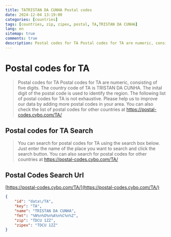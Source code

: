 ```yaml
---
title: TATRISTAN DA CUNHA Postal codes 
date: 2024-12-04 13:19:00
categories: [countries]
tags: [countries, zip, zipex, postal, TA,TRISTAN DA CUNHA]
lang: en
sitemap: true
comments: true
description: Postal codes for TA Postal codes for TA are numeric, consisting of five digits. The country code of TA is TRISTAN DA CUNHA. The inital digit of the postal code is used to identify the region. The following list of postal codes for TA is not exhaustive. Please help us to improve our data by adding more postal codes in your area. You can also check the list of postal codes for other countries at https://postal-codes.cybo.com/TA/
---
```


# Postal codes for TA
> Postal codes for TA Postal codes for TA are numeric, consisting of five digits. The country code of TA is TRISTAN DA CUNHA. The inital digit of the postal code is used to identify the region. The following list of postal codes for TA is not exhaustive. Please help us to improve our data by adding more postal codes in your area. You can also check the list of postal codes for other countries at https://postal-codes.cybo.com/TA/

## Postal codes for TA Search 
> You can search for postal codes for TA using the search box below. Just enter the name of the place you want to search and click the search button. You can also search for postal codes for other countries at https://postal-codes.cybo.com/TA/

## Postal Codes Search Url

[https://postal-codes.cybo.com/TA/](https://postal-codes.cybo.com/TA/)
```json
{
    "id": "data\/TA",
    "key": "TA",
    "name": "TRISTAN DA CUNHA",
    "fmt": "%N%n%O%n%A%n%C%n%Z",
    "zip": "TDCU 1ZZ",
    "zipex": "TDCU 1ZZ"
}
```
